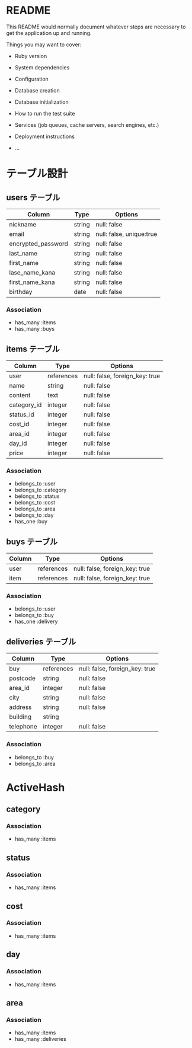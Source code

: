 # README

This README would normally document whatever steps are necessary to get the
application up and running.

Things you may want to cover:

* Ruby version

* System dependencies

* Configuration

* Database creation

* Database initialization

* How to run the test suite

* Services (job queues, cache servers, search engines, etc.)

* Deployment instructions

* ...

# テーブル設計

## users テーブル

| Column             | Type    | Options                  |
| ------------------ | ------  | ------------------------ |
| nickname           | string  | null: false              |
| email              | string  | null: false, unique:true |
| encrypted_password | string  | null: false              |
| last_name          | string  | null: false              |
| first_name         | string  | null: false              |
| lase_name_kana     | string  | null: false              |
| first_name_kana    | string  | null: false              |
| birthday           | date    | null: false              |

### Association

- has_many :items
- has_many :buys

## items テーブル

| Column      | Type       | Options                        |
| ----------- | ---------- | -----------------------------  |
| user        | references | null: false, foreign_key: true |
| name        | string     | null: false                    |
| content     | text       | null: false                    |
| category_id | integer    | null: false                    |
| status_id   | integer    | null: false                    |
| cost_id     | integer    | null: false                    |
| area_id     | integer    | null: false                    |
| day_id      | integer    | null: false                    |
| price       | integer    | null: false                    |

### Association

- belongs_to :user
- belongs_to :category
- belongs_to :status
- belongs_to :cost
- belongs_to :area
- belongs_to :day
- has_one :buy

## buys テーブル

| Column     | Type       | Options                        |
| -----------| ------     | ------------------------------ |
| user       | references | null: false, foreign_key: true |
| item       | references | null: false, foreign_key: true |

### Association

- belongs_to :user
- belongs_to :buy
- has_one :delivery

## deliveries テーブル

| Column    | Type       | Options                        |
| --------- | ---------- | -----------------------------  |
| buy       | references | null: false, foreign_key: true |
| postcode  | string     | null: false                    |
| area_id   | integer    | null: false                    |
| city      | string     | null: false                    |
| address   | string     | null: false                    |
| building  | string     |                                |
| telephone | integer    | null: false                    |


### Association

- belongs_to :buy
- belongs_to :area

# ActiveHash

## category

### Association
- has_many :items

## status

### Association
- has_many :items

## cost

### Association
- has_many :items

## day

### Association
- has_many :items

## area

### Association
- has_many :items
- has_many :deliveries